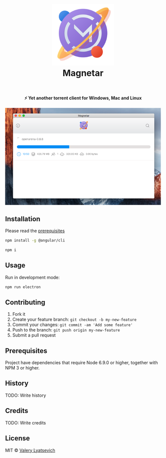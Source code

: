 <h1 align="center">
  <br>
  <img src="src/assets/logo.svg" alt="Magnetar" width="200">
  <br>
  Magnetar
  <br>
  <br>
</h1>

<h4 align="center">⚡️ Yet another torrent client for Windows, Mac and Linux</h4>


<p align="center">
  <img src="src/assets/cover.png">
</p>

## Installation

Please read the [prerequisites](#prerequisites)

```bash
npm install -g @angular/cli
```

```bash
npm i
```

## Usage

Run in development mode:

```bash
npm run electron
```

## Contributing

1. Fork it
2. Create your feature branch: `git checkout -b my-new-feature`
3. Commit your changes: `git commit -am 'Add some feature'`
4. Push to the branch: `git push origin my-new-feature`
5. Submit a pull request

## Prerequisites

Project have dependencies that require Node 6.9.0 or higher, together with NPM 3 or higher.

## History

TODO: Write history

## Credits

TODO: Write credits

## License

MIT © [Valery Lyatsevich](http://lyatsevich.com)
